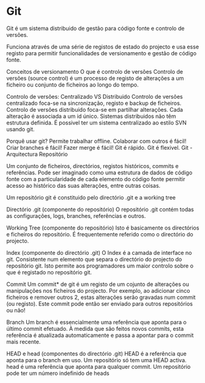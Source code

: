 # Git

Git é um sistema distribuido de gestão para código fonte e controlo de versões.

Funciona através de uma série de registos de estado do projecto e usa esse registo para permitir funcionalidades de versionamento e gestão de código fonte.

Conceitos de versionamento
O que é controlo de versões
Controlo de versões (source control) é um processo de registo de alterações a um ficheiro ou conjunto de ficheiros ao longo do tempo.

Controlo de versões: Centralizado VS Distribuido
Controlo de versões centralizado foca-se na sincronização, registo e backup de ficheiros.
Controlo de versões distribuido foca-se em partilhar alterações. Cada alteração é associada a um id único.
Sistemas distribuidos não têm estrutura definida. É possivel ter um sistema centralizado ao estilo SVN usando git.


Porquê usar git?
Permite trabalhar offline.
Colaborar com outros é fácil!
Criar branches é fácil!
Fazer merge é fácil!
Git é rápido.
Git é flexivel.
Git - Arquitectura
Repositório

Um conjunto de ficheiros, directórios, registos históricos, commits e referências. Pode ser imaginado como uma estrutura de dados de código fonte com a particularidade de cada elemento do código fonte permitir acesso ao histórico das suas alterações, entre outras coisas.

Um repositório git é constituido pelo directório .git e a working tree

Directório .git (componente do repositório)
O repositório .git contém todas as configurações, logs, branches, referências e outros.

Working Tree (componente do repositório)
Isto é basicamente os directórios e ficheiros do repositório. É frequentemente referido como o directório do projecto.

Index (componente do directório .git)
O Index é a camada de interface no git. Consistente num elemento que separa o directório do projecto do repositório git. Isto permite aos programadores um maior controlo sobre o que é registado no repositório git.

Commit
Um commit* de git é um registo de um cojunto de alterações ou manipulações nos ficheiros do projecto. Por exemplo, ao adicionar cinco ficheiros e remover outros 2, estas alterações serão gravadas num commit (ou registo). Este commit pode então ser enviado para outros repositórios ou não!

Branch
Um branch é essencialmente uma referência que aponta para o último commit efetuado. À medida que são feitos novos commits, esta referência é atualizada automaticamente e passa a apontar para o commit mais recente.

HEAD e head (componentes do directório .git)
HEAD é a referência que aponta para o branch em uso. Um repositório só tem uma HEAD activa. head é uma referência que aponta para qualquer commit. Um repositório pode ter um número indefinido de heads

